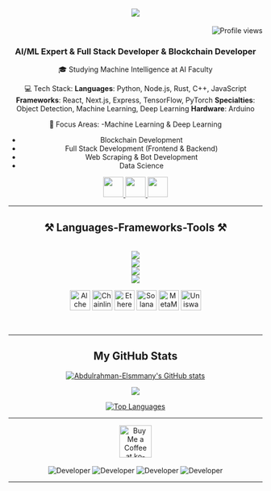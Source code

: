 <h1 align="center">
    <img src="https://readme-typing-svg.herokuapp.com/?font=Righteous&size=40&center=true&vCenter=true&width=800&height=80&duration=4400&lines=Welcome+to+my+GitHub+profile👋;I'm+Abdulrahman+Elsmmany;AI/ML+Expert+%26+Full+Stack+Dev;Blockchain+Developer;Python%2C+Node.js%2C+Rust+Expert" />
</h1>

<div align="right">
    <img src="https://komarev.com/ghpvc/?username=Abdulrahman-Elsmmany&style=flat-square&color=blue" alt="Profile views" />
</div>

<h3 align="center">AI/ML Expert & Full Stack Developer & Blockchain Developer</h3>

<div align="center">
🎓 Studying Machine Intelligence at AI Faculty

💻 Tech Stack:
**Languages**: Python, Node.js, Rust, C++, JavaScript
**Frameworks**: React, Next.js, Express, TensorFlow, PyTorch
**Specialties**: Object Detection, Machine Learning, Deep Learning
**Hardware**: Arduino

🔭 Focus Areas:
 -Machine Learning & Deep Learning
- Blockchain Development
- Full Stack Development (Frontend & Backend)
- Web Scraping & Bot Development
- Data Science
</div>
 
<p align="center"> 
  <a href="mailto:eng.elsmmany@gmail.com" target="_blank" rel="noreferrer">
    <img src="https://github.com/Abdulrahman-Elsmmany/Icons/blob/main/gmail-svgrepo-com.svg" width="40" height="40"/>
  </a>
  <a href="https://www.linkedin.com/in/abdulrahman-elsmmany/" target="_blank" rel="noreferrer">
    <img src="https://github.com/danielcranney/profileme-dev/blob/main/public/icons/socials/linkedin.svg" width="40" height="40"/>
  </a>
  <a href="https://t.me/ENG_Abdulrahman_Assem" target="_blank" rel="noreferrer">
    <img src="https://github.com/Abdulrahman-Elsmmany/Icons/blob/main/telegram-svgrepo-com.svg"  width="40" height="40"/>
  </a>
</p>


 <hr/>
 
<h2 align="center">⚒️ Languages-Frameworks-Tools ⚒️</h2>
<br/>
<div align="center">
    <img src="https://skillicons.dev/icons?i=py,cpp,rust,js,nodejs,solidity" /><br>
    <img src ="https://skillicons.dev/icons?i=tensorflow,pytorch,flask,selenium,matlab,vscode,linux,bash" /><br>
    <img src="https://skillicons.dev/icons?i=mysql,postgres,mongodb,redis,graphql,discord,bots,notion" /><br>
    <img src="https://skillicons.dev/icons?i=html,css,react,express,nextjs,postman,tailwind,vite" /><br>
    <p>
        <a href="https://www.alchemy.com/" target="_blank" rel="noreferrer"><img src="https://github.com/danielcranney/profileme-dev/blob/main/public/icons/skills/alchemy-colored.svg" width="40" height="40" alt="Alchemy" /></a>
        <a href="https://chain.link/" target="_blank" rel="noreferrer"><img src="https://github.com/danielcranney/profileme-dev/blob/main/public/icons/skills/chainlink-colored.svg" width="40" height="40" alt="Chainlink" /></a>
        <a href="https://ethereum.org/en/" target="_blank" rel="noreferrer"><img src="https://github.com/danielcranney/profileme-dev/blob/main/public/icons/skills/ethereum-colored.svg" width="40" height="40" alt="Ethereum" /></a>
        <a href="https://solana.com/" target="_blank" rel="noreferrer"><img src="https://github.com/danielcranney/profileme-dev/blob/main/public/icons/skills/solana-colored.svg" width="40" height="40" alt="Solana" /></a>
        <a href="https://metamask.io/" target="_blank" rel="noreferrer"><img src="https://github.com/danielcranney/profileme-dev/blob/main/public/icons/skills/metamask-colored.svg" width="40" height="40" alt="MetaMask" /></a>
        <a href="https://uniswap.org/" target="_blank" rel="noreferrer"><img src="https://github.com/danielcranney/profileme-dev/blob/main/public/icons/skills/uniswap-colored.svg" width="40" height="40" alt="Uniswap" /></a>
    </p>
    
</div>

<br/>
<hr/>

<div align="center">
<h2 align="center">My GitHub Stats</h2>

<a href="http://www.github.com/Abdulrahman-Elsmmany"><img src="https://github-readme-stats.vercel.app/api?username=Abdulrahman-Elsmmany&show_icons=true&hide=stars,&count_private=true&title_color=0891b2&text_color=ffffff&icon_color=0891b2&bg_color=1c1917&hide_border=true&show_icons=true" alt="Abdulrahman-Elsmmany's GitHub stats" /></a>

<a href="http://www.github.com/Abdulrahman-Elsmmany"><img src="https://github-readme-streak-stats.herokuapp.com/?user=Abdulrahman-Elsmmany&stroke=ffffff&background=1c1917&ring=0891b2&fire=0891b2&currStreakNum=ffffff&currStreakLabel=0891b2&sideNums=ffffff&sideLabels=ffffff&dates=ffffff&hide_border=true" /></a>

<a href="https://github.com/Abdulrahman-Elsmmany" align="left"><img src="https://github-readme-stats.vercel.app/api/top-langs/?username=Abdulrahman-Elsmmany&layout=compact&langs_count=10&title_color=0891b2&text_color=ffffff&icon_color=0891b2&bg_color=1c1917&hide_border=true&locale=en&custom_title=Top%20%Languages" alt="Top Languages" /></a>
  <br/>
</div>

<hr/>
<div align="center">
<a href='https://ko-fi.com/abdulrahman_elsmmany#' target='_blank'><img height='64' style='border:0px;height:64px;' src='https://storage.ko-fi.com/cdn/kofi1.png?v=3' border='0' alt='Buy Me a Coffee at ko-fi.com' /></a>
</div>

<div align="center">
  <br>
  <img alt="Developer" src="https://imgur.com/9xkVZNE.gif" />
  <img alt="Developer" src="https://imgur.com/9xkVZNE.gif" />
  <img alt="Developer" src="https://imgur.com/9xkVZNE.gif" />
  <img alt="Developer" src="https://imgur.com/9xkVZNE.gif" />
  
  <br/>
</div>

<hr/>

<br/>
